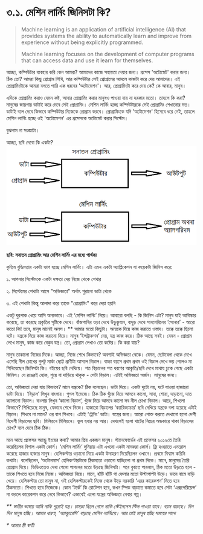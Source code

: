 # ৩.১. মেশিন লার্নিং জিনিসটা কি?

> Machine learning is an application of artificial intelligence \(AI\) that provides systems the ability to automatically learn and improve from experience without being explicitly programmed.
>
> Machine learning focuses on the development of computer programs that can access data and use it learn for themselves.

আচ্ছা, কম্পিউটার ব্যবহার করি কেন আমরা? আমাদের কাজে সহায়তা দেয়ার জন্য। প্রসেস 'অটোমেট' করার জন্য। ঠিক তো? আমরা কিছু প্রোগ্রাম লিখি, আর কম্পিউটার সেই প্রোগ্রামের আদলে কাজটা করে দেয় আমাদের। এই প্রোগ্রামিংটাকে আমরা বলতে পারি এক ধরনের 'অটোমেশন'। আর, প্রোগ্রামিংটা করে দেয় কে? কে আবার, মানুষ।

এদিকে প্রোগ্রামিং করাও যেমন কষ্ট, আবার প্রোগ্রামিং করার মানুষও পাওয়া যায় না দরকার মতো। তাহলে কি করা? মানুষের জায়গায় ডাটাই করে দেবে সেই প্রোগ্রামিং। মেশিন লার্নিং হচ্ছে কম্পিউটারকে সেই প্রোগ্রামিং শেখানোর মত। ডাটাই বলে দেবে কিভাবে কম্পিউটার নিজেকে প্রোগ্রাম করবে। প্রোগ্রামিংকে যদি 'অটোমেশন' হিসেবে ধরে নেই, তাহলে মেশিন লার্নিং হচ্ছে ওই 'অটোমেশন' এর প্রসেসকে অটোমেট করার সিস্টেম।

বুঝলাম না সংজ্ঞাটা।

আচ্ছা, ছবি দেবো কি একটা?![](../.gitbook/assets/def.png)

**ছবি: সনাতন প্রোগ্রামিং আর মেশিন লার্নিং এর মধ্যে পার্থক্য** 

কৃত্তিম বুদ্ধিমত্তার একটা ভাগ হচ্ছে মেশিন লার্নিং। এটা এমন একটা অ্যাপ্লিকেশন যা কয়েকটা জিনিস করে:

১. আপনার সিস্টেমকে একটা দক্ষতা দেয় নিজে থেকে শেখার

২. সিস্টেমের শেখাটা আসে "অভিজ্ঞতা" অর্থাৎ পুরানো ডাটা থেকে

৩. এই শেখাটা কিন্তু আলাদা করে তাকে "প্রোগ্রামিং" করে দেয়া হয়নি

একটু ঘুরপাক খেয়ে আসি অন্যভাবে। এই ‘মেশিন লার্নিং’ নিয়ে। আবারো বলছি - কি জিনিস এটা? মানুষ যাই আবিস্কার করেছে, তা করেছে প্রকৃতির সৃষ্টিকে দেখে। বাঁজপাখির ওড়া দেখে উড়ুক্কুযান, বাদুড় দেখে সাবমেরিনের ‘সোনার’ - আরো কতো কি! তবে, মানুষ মানেই অলস। \*\* আমার মতো কিছুটা। অন্যকে দিয়ে কাজ করাতে ওস্তাদ। তক্কে তক্কে ছিলো বটে। যন্ত্রকে দিয়ে কাজ করানো নিয়ে। মানুষ ‘ইন্সট্রাকশন’ দেয়, যন্ত্র কাজ করে। ঠিক আছে সবই। যেমন - প্রোগ্রাম লেখে মানুষ, কাজ করে বেকুব যন্ত্র। তো, প্রোগ্রাম লেখাও তো কষ্টের। কি করা যায়?

মানুষ তাকালো নিজের দিকে। আচ্ছা, নিজে শেখে কিভাবে? অবশ্যই অভিজ্ঞতা থেকে। যেমন, ছোটবেলা থেকে দেখে এসেছি নীল চোখের গুলটু মার্কা ছোট্ট প্রাণীটা আসলে বিড়াল। বাচ্চা বয়সে প্রথম প্রথম ওই বিড়াল দেখে ভয় পেলেও মা শিখিয়েছেন জিনিসটা কি। বইয়ের ছবি দেখিয়ে। শত বিড়ালের শত ধরণের আকৃতি/ছবি দেখে মাথায় ঢুকে গেছে একটা জিনিস। যে রঙেরই হোক, শুয়ে বা দাড়িয়ে থাকুক - সেটা বিড়াল। এটাই অভিজ্ঞতা অর্জন। মানুষের জন্য।

তো, অভিজ্ঞতা দেয়া যায় কিভাবে? মানে যন্ত্রকে? ঠিক বলেছেন। ডাটা দিয়ে। একটা দুটো নয়, ঘটে যাওয়া হাজারো ডাটা দিয়ে। ‘বিড়াল’ লিখুন বাংলায়। গুগল ইমেজে। ঠিক ঠিক খুঁজে নিয়ে আসবে কালো, সাদা, শোয়া, দাড়ানো, দাত ক্যালানো বিড়াল। বাংলায় লিখুন ‘কালো বিড়াল’, খুঁজে নিয়ে আসবে কালো সব নীল চোখা বিড়াল। আরে, শিখলো কিভাবে? শিখিয়েছে মানুষ, যেভাবে শেখে নিজে। হাজারো বিড়ালের ‘ক্যারিক্যাচার’ ছবি দেখিয়ে যন্ত্রকে বলা হয়েছে এটাই বিড়াল। শিখবে না মানে? ওর বাপ শিখবে। এটাই ‘ট্রেনিং’ ডাটা। যন্ত্রের জন্য। আরো পোক্ত করতে দেখানো হলো দেশী বিদেশী বিড়ালের ছবি। মিলিয়নে মিলিয়নে। ভুল হবার নয় আর। দেখলেই হলো খাটের নিচের অন্ধকারে থাকা বিড়ালের চোখ? বলে দেবে ঠিক ঠিক।

মনে আছে প্রফেসর অ্যান্ড্রু ইংয়ের কথা? আমার প্রিয় একজন মানুষ। স্ট্যানফোর্ডের এই প্রফেসর ২০১২তে তৈরি করেছিলেন বিশাল একটা কোর্স। ‘মেশিন লার্নিং’ দুনিয়ায় এটা এখনো একটা নামকরা কোর্স। ফ্রি হওয়াতে এনরোল করেছে হাজার হাজার মানুষ। হেলিকপ্টার ওড়ানো নিয়ে একটা উদাহরণ দিয়েছিলেন ওখানে। প্রথমে বিশ্বাস করিনি কথাটা। বলেছিলেন, ‘অটোনমাস’ হেলিকপ্টারটাকে ঠিকমতো ওড়ানো যাচ্ছিলো না প্রথম দিকে। মানে, মানুষের তৈরি প্রোগ্রাম দিয়ে। ভিডিওতেও দেখা গেলো পাগলের মতো উড়ছে জিনিসটা। পরে বুঝতে পারলাম, ঠিক মতো উড়তে হলে - তাকে শিখতে হবে নিজে নিজে। অভিজ্ঞতা নিয়ে। মানে, হাঁটি হাঁটি পা ফেলার মতো উল্টাপাল্টা উড়ে। ডানে বামে বাড়ি খেয়ে। হেলিকপ্টার তো মানুষ না, ওই হেলিকপ্টারকেই নিজে থেকে উড়ে দরকারি ‘এরর কারেকশন’ দিতে হবে ঠিকমতো। শিখতে হবে নিজেকে। কোন ‘টর্কে’ কি রোটেশন হবে, কখন স্পিড বাড়াতে কমাতে হবে সেটা ‘এক্সপেরিয়েন্স’ না করলে কারেকশন করে নেবে কিভাবে? এভাবেই এলো যন্ত্রের অভিজ্ঞতা নেবার গল্প।

_\*\* স্বাতীর ভাষায় আমি নাকি পুরোই যন্ত্র। চামড়া ছিলে গেলে নাকি স্টেইনলেস স্টিল পাওয়া যাবে। বয়স বাড়ছে। দিন দিন মানুষ হচ্ছি। আমার ধারণা, ‘অ্যাক্যুরেসি’ বাড়ছে মেশিন লার্নিংয়ে। আর তাই মানুষ হচ্ছি সময়ের সাথে_

_\* আমার স্ত্রী স্বাতী_ 


